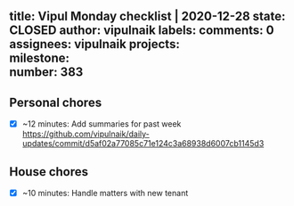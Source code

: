 title:	Vipul Monday checklist | 2020-12-28
state:	CLOSED
author:	vipulnaik
labels:	
comments:	0
assignees:	vipulnaik
projects:	
milestone:	
number:	383
--
## Personal chores

- [x] ~12 minutes: Add summaries for past week https://github.com/vipulnaik/daily-updates/commit/d5af02a77085c71e124c3a68938d6007cb1145d3

## House chores

- [x] ~10 minutes: Handle matters with new tenant

